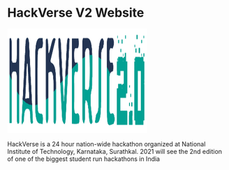 # HackVerse V2 Website

<img src="/img/logo_long.png" alt="HackVerse 2.0" width="320" height="240">

HackVerse is a 24 hour nation-wide hackathon organized at National Institute of Technology, Karnataka, Surathkal. 2021 will see the 2nd edition of one of the biggest student run hackathons in India

